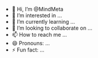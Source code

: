 - 👋 Hi, I’m @MindMeta
- 👀 I’m interested in ...
- 🌱 I’m currently learning ...
- 💞️ I’m looking to collaborate on ...
- 📫 How to reach me ...
- 😄 Pronouns: ...
- ⚡ Fun fact: ...

<!---
MindMeta/MindMeta is a ✨ special ✨ repository because its `README.md` (this file) appears on your GitHub profile.
You can click the Preview link to take a look at your changes.
--->
